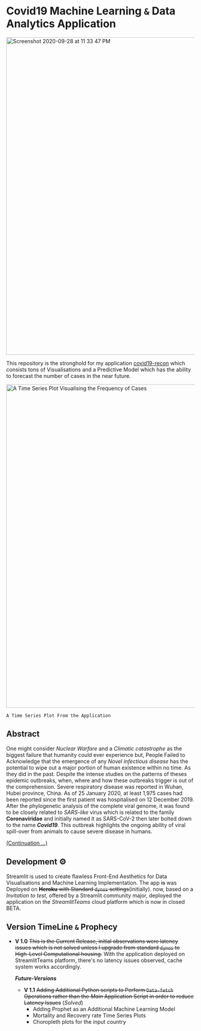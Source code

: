 # Covid19 Machine Learning ``&`` Data Analytics Application

[<img width="847" alt="Screenshot 2020-09-28 at 11 33 47 PM" src="https://user-images.githubusercontent.com/45916202/94586075-6f47d900-029e-11eb-8970-507b155f0ea5.png">](https://bit.ly/3kYHCW5)


This repository is the stronghold for my application [covid19-recon](https://bit.ly/3kYHCW5) which consists tons of Visualisations
and a Predictive Model which has the ability to forecast the number of cases in the near future.


<img width="863" alt="A Time Series Plot Visualising the Frequency of Cases" src="https://user-images.githubusercontent.com/45916202/94586701-2c3a3580-029f-11eb-92e3-36c41c00147b.png">

```A Time Series Plot From the Application ```

## Abstract

One might consider _Nuclear Warfare_ and a _Climatic catastrophe_ as the biggest failure that humanity could ever experience but, People Failed to Acknowledge that the emergence of any _Novel infectious disease_ has the potential to wipe out a major portion of human existence within no time. As they did in the past. Despite the intense studies on the patterns of theses epidemic outbreaks, when, where and how these outbreaks trigger is out of the comprehension. Severe respiratory disease was reported in Wuhan, Hubei province, China. As of 25 January 2020, at least 1,975 cases had been reported since the first patient was hospitalised on 12 December 2019. After the phylogenetic analysis of the complete viral genome, it was found to be closely related to _SARS-like_ virus which is related to the family **Coronaviridae** and initially named it as SARS-CoV-2 then later bolted down to the name **_Covid19_**. This outbreak highlights the ongoing ability of viral spill-over from animals to cause severe disease in humans.

[(Continuation ...)](https://medium.com/swlh/covid-19-data-analysis-from-the-inception-to-predicting-the-uncertain-future-through-machine-ef4c3f0371bc)


## Development ⚙️
Streamlit is used to create flawless Front-End Aesthetics for Data Visualisations and Machine Learning Implementation. The app ~~is~~ was Deployed on ~~**Heroku** with Standard ```dynos``` settings~~(initially). now, based on a *Invitation to test*, offered by a Streamlit community major, deployed the application on the _StreamlitTeams_ cloud platform which is now in closed BETA. 

## Version TimeLine ```&``` Prophecy

- **V 1.0** ~~This is the Current Release, initial observations were latency issues which is not solved unless I upgrade from standard ```dynos``` to High-Level Computational housing.~~ 
    With the application deployed on StreamlitTeams platform, there's no latency issues observed, cache system works accordingly. 
  
  _**Future-Versions**_
    - **V 1.1** ~~Adding Additional Python scripts to Perform ``Data-fetch`` Operations rather than the _Main_ Application Script in order to reduce Latency Issues~~ (_Solved_)
      - Adding Prophet as an Additional Machine Learning Model
      - Mortality and Recovery rate Time Series Plots 
      - Choropleth plots for the input country 
      




